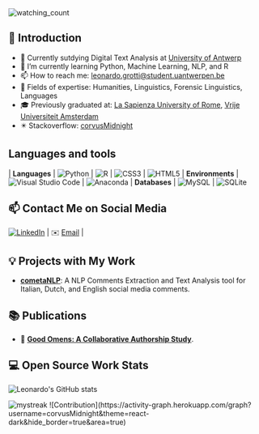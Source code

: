 <img src="https://komarev.com/ghpvc/?username=corvusMidnight&color=brightgreen" alt="watching_count" /> 

## 👋 Introduction


- 🏫 Currently sutdying Digital Text Analysis at [University of Antwerp](https://www.uantwerpen.be/en/study/programmes/all-programmes/digital-text-analysis/)
- 🌱 I’m currently learning Python, Machine Learning, NLP, and R
- 📫 How to reach me: leonardo.grotti@student.uantwerpen.be
- 📕 Fields of expertise: Humanities, Linguistics,  Forensic Linguistics, Languages
- 🎓 Previously graduated at: [La Sapienza University of Rome](https://corsidilaurea.uniroma1.it/it/corso/2021/29949/home), [Vrije Universiteit Amsterdam](https://vu.nl/en/education/master/humanities-research)
- ✴️ Stackoverflow: [corvusMidnight](https://stackoverflow.com/users/17034564/corvusmidnight)

## Languages and tools

| **Languages** | ![Python](https://img.shields.io/badge/python-3670A0?style=for-the-badge&logo=python&logoColor=ffdd54) | ![R](https://img.shields.io/badge/r-%23276DC3.svg?style=for-the-badge&logo=r&logoColor=white) | ![CSS3](https://img.shields.io/badge/css3-%231572B6.svg?style=for-the-badge&logo=css3&logoColor=white) | ![HTML5](https://img.shields.io/badge/html5-%23E34F26.svg?style=for-the-badge&logo=html5&logoColor=white) | **Environments** | ![Visual Studio Code](https://img.shields.io/badge/Visual%20Studio%20Code-0078d7.svg?style=for-the-badge&logo=visual-studio-code&logoColor=white) | ![Anaconda](https://img.shields.io/badge/Anaconda-%2344A833.svg?style=for-the-badge&logo=anaconda&logoColor=white) | **Databases** | ![MySQL](https://img.shields.io/badge/mysql-%2300f.svg?style=for-the-badge&logo=mysql&logoColor=white) | ![SQLite](https://img.shields.io/badge/sqlite-%2307405e.svg?style=for-the-badge&logo=sqlite&logoColor=white)

## 📫 Contact Me on Social Media

<a href="https://www.linkedin.com/in/leonardo-grotti-a8a64a205/" target="_blank"><img src="https://img.shields.io/badge/LinkedIn-%230077B5.svg?&style=flat-square&logo=linkedin&logoColor=white" alt="LinkedIn"></a> | ✉️ [Email](leonardo.grotti@student.uantwerpen.be) |

## 💡 Projects with My Work

- [**cometaNLP**](https://github.com/corvusMidnight/cometaNLP): A NLP Comments Extraction and Text Analysis tool for Italian, Dutch, and English social media comments.


## 📚 Publications 

- 📖 **[Good Omens: A Collaborative Authorship Study](https://ceur-ws.org/Vol-3290/)**. 

 
## 💻 Open Source Work Stats

![Leonardo's GitHub stats](https://github-readme-stats.vercel.app/api?username=corvusMidnight&show_icons=true&theme=tokyonight)

<img src="https://github-readme-streak-stats.herokuapp.com/?user=corvusMidnight&theme=tokyonight" alt="mystreak"/>
![Contribution](https://activity-graph.herokuapp.com/graph?username=corvusMidnight&theme=react-dark&hide_border=true&area=true)
